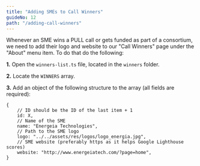 ```yaml
---
title: "Adding SMEs to Call Winners"
guideNo: 12
path: "/adding-call-winners"
---
```


Whenever an SME wins a PULL call or gets funded as part of a consortium, we need to add their logo and website to our "Call Winners" page under the "About" menu item. To do that do the following:

**1.** Open the `winners-list.ts` file, located in the `winners` folder.

**2.** Locate the `WINNERS` array.

**3.** Add an object of the following structure to the array (all fields are required):

```
{
    // ID should be the ID of the last item + 1
    id: X,
    // Name of the SME
    name: "Energeia Technologies",
    // Path to the SME logo
    logo: "../../assets/res/logos/logo_energia.jpg",
    // SME website (preferably https as it helps Google Lighthouse scores)
    website: "http://www.energeiatech.com/?page=home",
}

```

